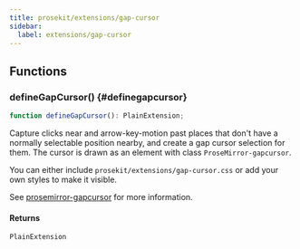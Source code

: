 ```yaml
---
title: prosekit/extensions/gap-cursor
sidebar:
  label: extensions/gap-cursor
---
```


<!-- DEBUG memberWithGroups 1 -->

<!-- DEBUG memberWithGroups 4 -->

<!-- DEBUG memberWithGroups 7 -->

<!-- DEBUG memberWithGroups 8 -->

<!-- DEBUG memberWithGroups 9 -->

## Functions

### defineGapCursor() {#definegapcursor}

```ts
function defineGapCursor(): PlainExtension;
```

Capture clicks near and arrow-key-motion past places that don't have a
normally selectable position nearby, and create a gap cursor selection for
them. The cursor is drawn as an element with class `ProseMirror-gapcursor`.

You can either include `prosekit/extensions/gap-cursor.css` or add your own
styles to make it visible.

See
[prosemirror-gapcursor](https://github.com/ProseMirror/prosemirror-gapcursor)
for more information.

#### Returns

`PlainExtension`

<!-- DEBUG inheritance start kind=4096 -->

<!-- DEBUG memberWithGroups 10 -->
